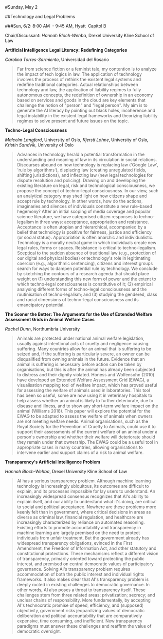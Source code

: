 #Sunday, May 2

##Technology and Legal Problems

###Sun, 6/2: 8:00 AM  - 9:45 AM, Hyatt  Capitol B 

Chair/Discussant: *Hannah Bloch-Wehba*, Drexel University Kline School of Law  

**Artificial Intelligence Legal Literacy: Redefining Categories**

*Carolina Torres-Sarmiento*, Universidad del Rosario  

>Far from science fiction or a feminist tale, my contention is to analyze the impact of tech logics in law. The application of technology involves the process of rethink the existent legal systems and redefine traditional categories. Actual relationships between technology and law, the application of liability regimes to fully autonomous concepts, the redefinition of ownership in an economy based on services and goods in the cloud are key elements that challenge the notion of "person" and "legal person". My aim is to generate the AI literacy by pointing out black holes, incoherence and legal instability in the existent legal frameworks and theorizing liability regimes to solve present and future issues on the topic.

**Techno-Legal Consciousness**

*Malcolm Langford*, University of Oslo, *Kjersti Lohne*, University of Oslo, *Kristin Sandvik*, University of Oslo  

>Advances in technology herald a potential transformation in the understanding and meaning of law in its circulation in social relations. Discourses abound on how technology is replacing law ('Google Law', 'rule by algorithms'), displacing law (creating unregulated fields, shifting jurisdictions), and inflecting law (new legal technologies for dispute resolution and policing). Drawing on and developing the existing literature on legal, risk and technological consciousness, we propose the concept of techno-legal consciousness. In our view, such an analytical category may shed light on how citizens shape and accept rule by technology. In other words, how do the actions, imaginaries and silences of individuals constitute a new rule-based hegemony?
After an initial scoping of media coverage and popular science literature, we have categorised citizen responses to techno-legalism in three ways: acceptance, appropriation and resistance. Acceptance is often utopian and hierarchical, accompanied by a belief that technology is positive for fairness, justice and efficiency (or social status). Appropriation is often anarchic and individualistic. Technology is a morally neutral game in which individuals create new legal rules, forms or spaces. Resistance is critical to techno-legalism. Sceptical to the sudden absence of traditional law (e.g., protection of our digital and physical bodies) or technology's role in legitimating coercion (e.g., algorithmic sentencing), citizens and interest groups search for ways to dampen potential rule by technology. We conclude by sketching the contours of a research agenda that should place weight on (1) understanding this new form of power and the extent to which techno-legal consciousness is constitutive of it; (2) empirical analysing different forms of techno-legal consciousness and the routinisation of techno-legalism; and (3) studying the gendered, class and racial dimensions of techno-legal consciousness and its emancipatory potential.

**The Sooner the Better: The Arguments for the Use of Extended Welfare Assessment Grids in Animal Welfare Cases**

*Rachel Dunn*, Northumbria University

>Animals are protected under national animal welfare legislation, usually against intentional acts of cruelty and negligence causing suffering. Many countries allow for an animal that is suffering to be seized and, if the suffering is particularly severe, an owner can be disqualified from owning animals in the future. Evidence that an animal is suffering is necessary before action can be taken by organisations, but this is after the animal has already been subjected to distress and their dignity violated.
Honess and Wolfensohn (2010) have developed an Extended Welfare Assessment Grid (EWAG), a visualisation mapping tool of welfare impact, which has proved useful for assessing the welfare of animals used in laboratories. This tool has been so useful, some are now using it in veterinary hospitals to help assess whether an animal is likely to further deteriorate, due to disease and illness, and to show any short-term welfare impact on the animal (Williams 2018). This paper will explore the potential for the EWAG to be adapted to assess the welfare of animals when owners are not meeting welfare needs. Animal organisations, such as the Royal Society for the Prevention of Cruelty to Animals, could use it to support their assessments of the current welfare of an animal under a person's ownership and whether their welfare will deteriorate should they remain under that ownership. The EWAG could be a useful tool in appropriate cases in many countries, allowing organisations to intervene earlier and support claims of a risk to animal welfare.   

**Transparency's Artificial Intelligence Problem**

*Hannah Bloch-Wehba*, Drexel University Kline School of Law

>AI has a serious transparency problem. Although machine learning technology is increasingly ubiquitous, its outcomes are difficult to explain, and its processes impossible for lay users to understand. An increasingly widespread consensus recognizes that AI's ability to explain itself, and our ability to understand what it's doing, are critical to social and political acceptance. Nowhere are these problems more keenly felt than in government, where critical decisions in areas as diverse as criminal law, financial regulation, and healthcare are increasingly characterized by reliance on automated reasoning.
Existing efforts to promote accountability and transparency in machine learning are largely premised on the need to protect individuals from unfair treatment. But the government already has widespread transparency obligations, evinced in the First Amendment, the Freedom of Information Act, and other statutory and constitutional protections. These mechanisms reflect a different vision of transparency, primarily oriented toward protecting the public interest, and premised on central democratic values of participatory governance.
Solving AI's transparency problem requires accommodation of both the public interest and individual rights frameworks. It also makes clear that AI's transparency problem is deeply rooted in existing challenges to democratic governance. In other words, AI also poses a threat to transparency itself.
These challenges stem from three related areas: privatization; secrecy; and unclear chains of responsibility. More fundamentally, by accepting AI's technocratic promise of speed, efficiency, and (supposed) objectivity, government risks jeopardizing values of democratic deliberation and political accountability that are comparatively expensive, time consuming, and inefficient. New transparency paradigms must answer these challenges and reaffirm the value of democratic oversight.
